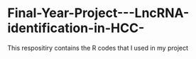# Final-Year-Project---LncRNA-identification-in-HCC-
This respositiry contains the R codes that I used in my project
